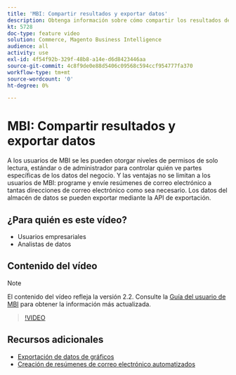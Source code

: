 ```yaml
---
title: 'MBI: Compartir resultados y exportar datos'
description: Obtenga información sobre cómo compartir los resultados de MBI y exportar datos para su integración con otras herramientas empresariales.
kt: 5728
doc-type: feature video
solution: Commerce, Magento Business Intelligence
audience: all
activity: use
exl-id: 4f54f92b-329f-48b8-a14e-d6d8423446aa
source-git-commit: 4c8f9de0e88d5406c09568c594ccf954777fa370
workflow-type: tm+mt
source-wordcount: '0'
ht-degree: 0%

---
```


# MBI: Compartir resultados y exportar datos

A los usuarios de MBI se les pueden otorgar niveles de permisos de solo lectura, estándar o de administrador para controlar quién ve partes específicas de los datos del negocio. Y las ventajas no se limitan a los usuarios de MBI: programe y envíe resúmenes de correo electrónico a tantas direcciones de correo electrónico como sea necesario. Los datos del almacén de datos se pueden exportar mediante la API de exportación.

## ¿Para quién es este vídeo?

- Usuarios empresariales
- Analistas de datos

## Contenido del vídeo

>[!NOTE]
>
>El contenido del vídeo refleja la versión 2.2. Consulte la [Guía del usuario de MBI](https://docs.magento.com/mbi/) para obtener la información más actualizada.

>[!VIDEO](https://video.tv.adobe.com/v/35983?quality=12&learn=on)

## Recursos adicionales

- [Exportación de datos de gráficos](https://docs.magento.com/mbi/data-user/export-data/exp-chart-dash.html)
- [Creación de resúmenes de correo electrónico automatizados](https://docs.magento.com/mbi/data-user/export-data/email-summaries.html)
